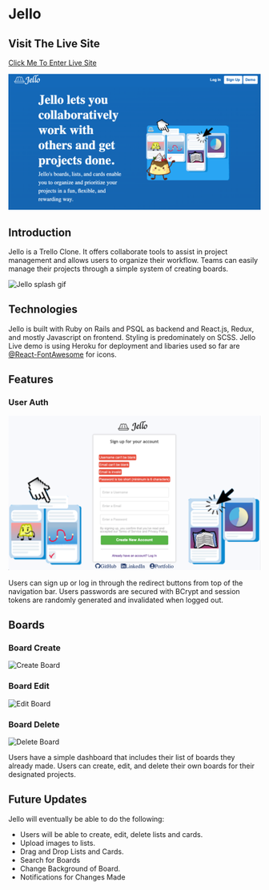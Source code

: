 # Jello

## Visit The Live Site

[Click Me To Enter Live Site](https://jelloz.herokuapp.com/)

![Jello splash page](https://github.com/lordrickyz/Jello/blob/master/app/assets/readme/readme-splash.png)

## Introduction

Jello is a Trello Clone. It offers collaborate tools to assist in project management and allows users to organize their workflow. Teams can easily manage their projects through a simple system of creating boards.

![Jello splash gif](https://github.com/lordrickyz/Jello/blob/master/app/assets/readme/splashgif.gif)


## Technologies

Jello is built with Ruby on Rails and PSQL as backend and React.js, Redux, and mostly Javascript on frontend. Styling is predominately on SCSS. Jello Live demo is using Heroku for deployment and libaries used so far are [@React-FontAwesome](https://github.com/FortAwesome/react-fontawesome) for icons.

## Features

### User Auth

![Sign Up Page](https://github.com/lordrickyz/Jello/blob/master/app/assets/readme/signup.png)

Users can sign up or log in through the redirect buttons from top of the navigation bar. Users passwords are secured with BCrypt and session tokens are randomly generated and invalidated when logged out.

## Boards

### Board Create

![Create Board](https://github.com/lordrickyz/Jello/blob/master/app/assets/readme/createboard.gif)

### Board Edit

![Edit Board](https://github.com/lordrickyz/Jello/blob/master/app/assets/readme/editBoard.gif)

### Board Delete

![Delete Board](https://github.com/lordrickyz/Jello/blob/master/app/assets/readme/deleteBoard.gif)

Users have a simple dashboard that includes their list of boards they already made. Users can create, edit, and delete their own boards for their designated projects.



## Future Updates

Jello will eventually be able to do the following:

* Users will be able to create, edit, delete lists and cards.
* Upload images to lists.
* Drag and Drop Lists and Cards.
* Search for Boards
* Change Background of Board.
* Notifications for Changes Made